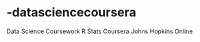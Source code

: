 -datasciencecoursera
====================

Data Science Coursework R Stats Coursera Johns Hopkins Online
